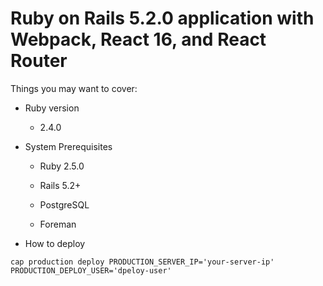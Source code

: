 # Ruby on Rails 5.2.0 application with Webpack, React 16, and React Router

Things you may want to cover:

* Ruby version
  * 2.4.0

* System Prerequisites

  * Ruby 2.5.0

  * Rails 5.2+

  * PostgreSQL

  * Foreman

* How to deploy
```
cap production deploy PRODUCTION_SERVER_IP='your-server-ip' PRODUCTION_DEPLOY_USER='dpeloy-user'
```
